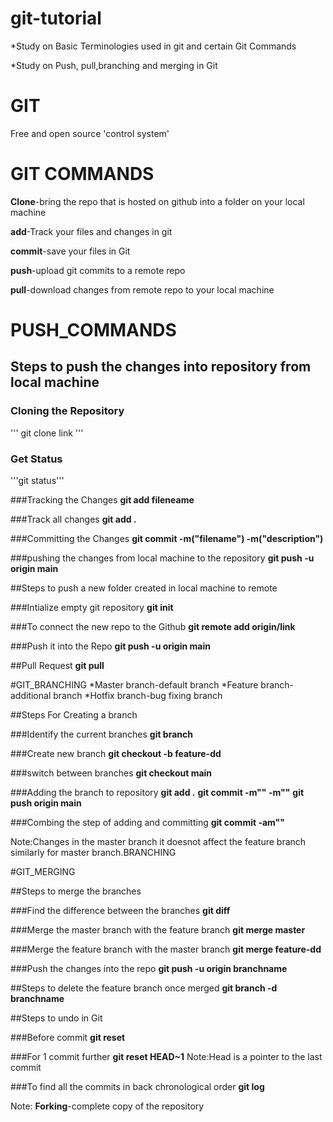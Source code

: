 # git-tutorial

*Study on Basic Terminologies used in git and certain Git Commands

*Study on Push, pull,branching and merging in Git


# GIT

Free and open source 'control system'


# GIT COMMANDS

**Clone**-bring the repo that is hosted on github into a folder on your local machine 

**add**-Track your files and changes in git 

**commit**-save your files in Git 

**push**-upload git commits to a remote repo 

**pull**-download changes from remote repo to your local machine


# PUSH_COMMANDS

## Steps to push the changes into repository from local machine

### Cloning the Repository
'''
git clone link
'''

### Get Status
'''git status'''

###Tracking the Changes
**git add fileneame**

###Track all changes
**git add .**

###Committing the Changes
**git commit -m("filename") -m("description")**

###pushing the changes from local machine to the repository
**git push -u origin main**


##Steps to push a new folder created in local machine to remote

###Intialize empty git repository
**git init**

###To connect the new repo to the Github
**git remote add origin/link**

###Push it into the Repo
**git push -u origin main**


##Pull Request
**git pull**

#GIT_BRANCHING
*Master branch-default branch
*Feature branch-additional branch
*Hotfix branch-bug fixing branch

##Steps For Creating a branch

###Identify the current branches
**git branch**

###Create new branch
**git checkout -b feature-dd**

###switch between branches
**git checkout main**

###Adding the branch to repository
**git add .**
**git commit -m"" -m""**
**git push origin main**

###Combing the step of adding and committing
**git commit -am""**

Note:Changes in the master branch it doesnot affect the feature branch similarly for master branch.BRANCHING

#GIT_MERGING

##Steps to merge the branches

###Find the difference between the branches
**git diff**

###Merge the master branch with the feature branch
**git merge master**

###Merge the feature branch with the master branch
**git merge feature-dd**

###Push the changes into the repo
**git push -u origin branchname**


##Steps to delete the feature branch once merged
**git branch -d branchname**


##Steps to undo in Git

###Before commit
**git reset**

###For 1 commit further
**git reset HEAD~1**
Note:Head is a pointer to the last commit

###To find all the commits in back chronological order
**git log**

Note:
**Forking**-complete copy of the repository
